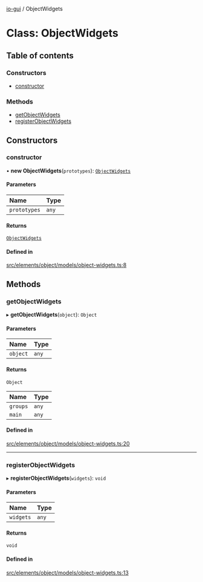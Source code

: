 [io-gui](../README.md) / ObjectWidgets

# Class: ObjectWidgets

## Table of contents

### Constructors

- [constructor](ObjectWidgets.md#constructor)

### Methods

- [getObjectWidgets](ObjectWidgets.md#getobjectwidgets)
- [registerObjectWidgets](ObjectWidgets.md#registerobjectwidgets)

## Constructors

### constructor

• **new ObjectWidgets**(`prototypes`): [`ObjectWidgets`](ObjectWidgets.md)

#### Parameters

| Name | Type |
| :------ | :------ |
| `prototypes` | `any` |

#### Returns

[`ObjectWidgets`](ObjectWidgets.md)

#### Defined in

[src/elements/object/models/object-widgets.ts:8](https://github.com/io-gui/io/blob/main/src/elements/object/models/object-widgets.ts#L8)

## Methods

### getObjectWidgets

▸ **getObjectWidgets**(`object`): `Object`

#### Parameters

| Name | Type |
| :------ | :------ |
| `object` | `any` |

#### Returns

`Object`

| Name | Type |
| :------ | :------ |
| `groups` | `any` |
| `main` | `any` |

#### Defined in

[src/elements/object/models/object-widgets.ts:20](https://github.com/io-gui/io/blob/main/src/elements/object/models/object-widgets.ts#L20)

___

### registerObjectWidgets

▸ **registerObjectWidgets**(`widgets`): `void`

#### Parameters

| Name | Type |
| :------ | :------ |
| `widgets` | `any` |

#### Returns

`void`

#### Defined in

[src/elements/object/models/object-widgets.ts:13](https://github.com/io-gui/io/blob/main/src/elements/object/models/object-widgets.ts#L13)
